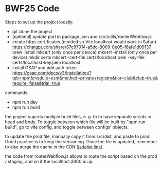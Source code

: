 # BWF25 Code

Steps to set up the project locally:

- git clone the project
- (optional) update port in package.json and /src/utils/routerWebflow.js
- create https certificates (needed so Vite localhost would work in Safari) https://chatgpt.com/share/67c97014-a5dc-8009-8e05-f8afe1d09137
  brew install mkcert (only once per device)
  mkcert -install (only once per device)
  mkdir certs
  mkcert -cert-file certs/localhost.pem -key-file certs/localhost-key.pem localhost
- install GSAP and add auth token - https://gsap.com/docs/v3/Installation/?tab=npm&module=esm&method=private+registry&tier=club&club=true&require=false&trial=true

commands:

- npm run dev
- npm run build

the project suports multiple build files, e. g. to to have separate scripts in head and body. To toggle between which file will be built by "npm run build", go to vite config, and toggle between configs' objects.

to update the prod file, manually copy it from src/dist, and paste to prod. Good practice is to keep the versioning. Once the file is updated, remember to also purge the cache in the CDN ([jsdelivr link](https://www.jsdelivr.com/github)).

the code from routerWebflow.js allows to route the script based on the prod / staging, and on if the localhost:3000 is up.
